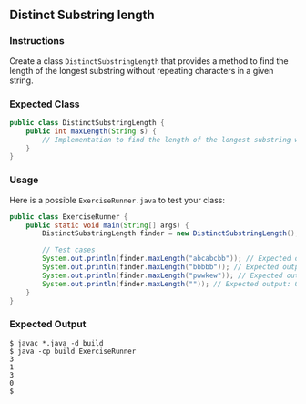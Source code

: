 ## Distinct Substring length

### Instructions

Create a class `DistinctSubstringLength` that provides a method to find the length of the longest substring without repeating characters in a given string.

### Expected Class

```java
public class DistinctSubstringLength {
    public int maxLength(String s) {
        // Implementation to find the length of the longest substring without repeating characters
    }
}
```

### Usage

Here is a possible `ExerciseRunner.java` to test your class:

```java
public class ExerciseRunner {
    public static void main(String[] args) {
        DistinctSubstringLength finder = new DistinctSubstringLength();

        // Test cases
        System.out.println(finder.maxLength("abcabcbb")); // Expected output: 3
        System.out.println(finder.maxLength("bbbbb")); // Expected output: 1
        System.out.println(finder.maxLength("pwwkew")); // Expected output: 3
        System.out.println(finder.maxLength("")); // Expected output: 0
    }
}
```

### Expected Output

```shell
$ javac *.java -d build
$ java -cp build ExerciseRunner
3
1
3
0
$
```
